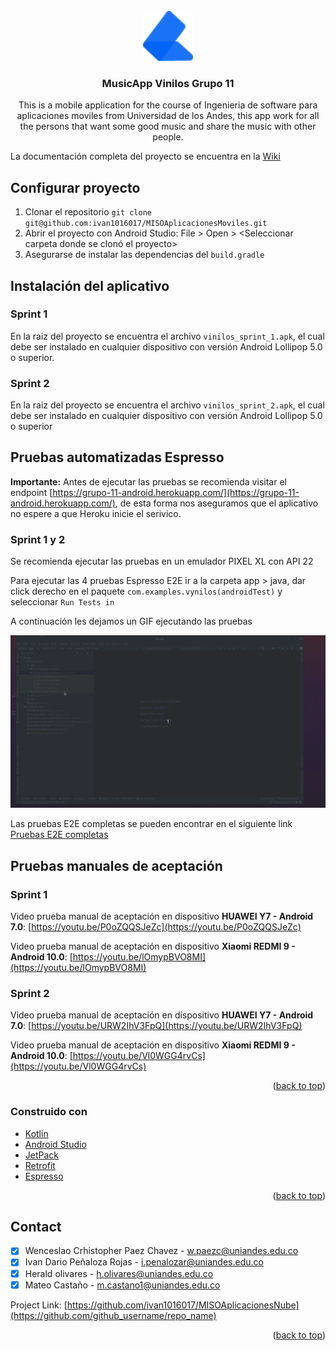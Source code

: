 <div id="top"></div>
<br />
<div align="center">
  <a href="https://github.com/ivan1016017/MISOAplicacionesNube">
    <img src="images/logo.png" alt="Logo" width="80" height="80">
  </a>

<h3 align="center">MusicApp Vinilos Grupo 11</h3>

  <p align="center">
    This is a mobile application for the course of Ingenieria de software para aplicaciones moviles from Universidad de los Andes, this app work for all the persons that want some good music and share the music with other people.
    <br />
  </p>
</div>

La documentación completa del proyecto se encuentra en la [Wiki](https://github.com/ivan1016017/MISOAplicacionesMoviles/wiki)

## Configurar proyecto

1. Clonar el repositorio  ```git clone git@github.com:ivan1016017/MISOAplicacionesMoviles.git```
2. Abrir el proyecto con Android Studio: File > Open > <Seleccionar carpeta donde se clonó el proyecto>
3. Asegurarse de instalar las dependencias del ```build.gradle```

## Instalación del aplicativo
### Sprint 1
En la raiz del proyecto se encuentra el archivo ```vinilos_sprint_1.apk```, el cual debe ser instalado en cualquier dispositivo con versión Android  Lollipop 5.0 o superior.
### Sprint 2
En la raiz del proyecto se encuentra el archivo ```vinilos_sprint_2.apk```, el cual debe ser instalado en cualquier dispositivo con versión Android  Lollipop 5.0 o superior

<!-- ABOUT THE PROJECT -->
## Pruebas automatizadas Espresso
**Importante:** Antes de ejecutar las pruebas se recomienda visitar el endpoint [https://grupo-11-android.herokuapp.com/](https://grupo-11-android.herokuapp.com/), de esta forma nos aseguramos que el aplicativo no espere a que Heroku inicie el serivico.

### Sprint 1 y 2
Se recomienda ejecutar las pruebas en un emulador PIXEL XL con API 22

Para ejecutar las 4 pruebas Espresso E2E ir a la carpeta app > java, dar click derecho en el paquete ```com.examples.vynilos(androidTest)``` y seleccionar ```Run Tests in ``` 

A continuación les dejamos un GIF ejecutando las pruebas

[![Product Name Screen Shot][product-screenshot]](https://github.com/ivan1016017/MISOAplicacionesMoviles/blob/main/images/app.gif)

Las pruebas E2E completas se pueden encontrar en el siguiente link [Pruebas E2E completas](https://youtu.be/3optr4qDPAk)

## Pruebas manuales de aceptación
### Sprint 1
Video prueba manual de aceptación en dispositivo **HUAWEI Y7 - Android 7.0**: 
[https://youtu.be/P0oZQQSJeZc](https://youtu.be/P0oZQQSJeZc) 

Video prueba manual de aceptación en dispositivo **Xiaomi REDMI 9 - Android 10.0**: 
[https://youtu.be/lOmypBVO8MI](https://youtu.be/lOmypBVO8MI) 

### Sprint 2
Video prueba manual de aceptación en dispositivo **HUAWEI Y7 - Android 7.0**: 
[https://youtu.be/URW2IhV3FpQ](https://youtu.be/URW2IhV3FpQ) 

Video prueba manual de aceptación en dispositivo **Xiaomi REDMI 9 - Android 10.0**: 
[https://youtu.be/Vl0WGG4rvCs](https://youtu.be/Vl0WGG4rvCs) 



<p align="right">(<a href="#top">back to top</a>)</p>

### Construido con

* [Kotlin](https://kotlinlang.org/)
* [Android Studio](https://developer.android.com/studio)
* [JetPack](https://developer.android.com/jetpack?gclid=CjwKCAjwz5iMBhAEEiwAMEAwGCxCGkFJSmA3Puo09LfzZzQeSwM8yOPpcNiSZBl4qq7rBJUVaof7fhoClPwQAvD_BwE&gclsrc=aw.ds)
* [Retrofit](https://square.github.io/retrofit/)
* [Espresso](https://developer.android.com/training/testing/espresso)
<p align="right">(<a href="#top">back to top</a>)</p>


## Contact

- [X] Wenceslao Crhistopher Paez Chavez - w.paezc@uniandes.edu.co
- [X] Ivan Dario Peñaloza Rojas - i.penalozar@uniandes.edu.co
- [X] Herald olivares - h.olivares@uniandes.edu.co
- [X] Mateo Castaño  - m.castano1@uniandes.edu.co

Project Link: [https://github.com/ivan1016017/MISOAplicacionesNube](https://github.com/github_username/repo_name)

<p align="right">(<a href="#top">back to top</a>)</p>



<!-- MARKDOWN LINKS & IMAGES -->
[product-screenshot]: images/app.gif
